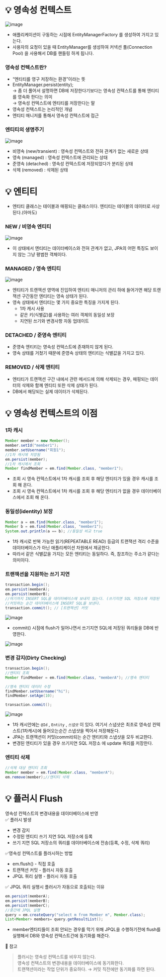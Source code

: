 # 💡 영속성 컨텍스트
![image](https://user-images.githubusercontent.com/39439576/230569959-2771246a-fdd4-436b-8ff9-b7bdf1df0f2a.png)
* 애플리케이션이 구동하는 시점에 EntityManagerFactory 를 생성하여 가지고 있는다.
* 사용자의 요청이 있을 때 EntityManager를 생성하여 커넥션 풀(Connection Pool) 을 사용해서 DB를 핸들링 하게 됩니다.

### 영속성 컨텍스트란?
* “엔티티를 영구 저장하는 환경”이라는 뜻
* EntityManager.persist(entity);  
→ 좀 더 풀어서 설명하면 DB에 저장한다기보다는 영속성 컨텍스트를 통해 엔티티를 영속화 한다는 의미  
→ 영속성 컨텍스트에 엔티티를 저장한다는 말
* 영속성 컨텍스트는 논리적인 개념
* 엔티티 매니저를 통해서 영속성 컨텍스트에 접근

### 엔티티의 생명주기
![image](https://user-images.githubusercontent.com/39439576/230571017-5e9284ed-a030-4acd-a947-c567f92449d4.png)

* 비영속 (new/transient) : 영속성 컨텍스트와 전혀 관계가 없는 새로운 상태
* 영속 (managed) : 영속성 컨텍스트에 관리되는 상태
* 준영속 (detached) : 영속성 컨텍스트에 저장되었다가 분리된 상태
* 삭제 (removed) : 삭제된 상태

# 💡 엔티티
* 엔티티 클래스는 테이블과 매핑되는 클래스이다. 엔티티는 테이블의 데이터로 사상된다.(아마도)

### NEW / 비영속 엔티티
![image](https://user-images.githubusercontent.com/39439576/230571764-e60ef183-b6b6-46c1-a958-70b974765d44.png)
* 이 상태에서 엔티티는 데이터베이스와 전혀 관계가 없고, JPA의 어떤 특징도 보이지 않는 그냥 평범한 객체이다.

### MANAGED / 영속 엔티티
![image](https://user-images.githubusercontent.com/39439576/230571978-94792474-c4bd-460a-b4c5-3dcacef3daba.png)
* 엔티티가 트랜잭션 영역에 진입하여 엔티티 매니저의 관리 하에 들어가면 해당 트랜잭션 구간동안 엔티티는 영속 상태가 된다. 
* 영속 상태에서 엔티티는 몇 가지 중요한 특징을 가지게 된다.
  * 1차 캐시 사용
  * 같은 키(식별값)를 사용하는 여러 객체의 동일성 보장
  * 지연된 쓰기와 변경사항 자동 업데이트

### DETACHED / 준영속 엔티티
* 준영속 엔티티는 영속성 컨텍스트에 존재하지 않게 된다.
* 영속 상태를 거쳤기 때문에 준영속 상태의 엔티티는 식별값을 가지고 있다.

### REMOVED / 삭제 엔티티
* 엔티티가 트랜잭션 구간 내에서 관련 메서드에 의해 삭제되는 경우, 매핑되는 데이터의 삭제와 함께 엔티티 또한 삭제 상태가 된다.
* DB에서 해당되는 실제 데이터가 삭제된다.

# 💡 영속성 컨텍스트의 이점
### 1차 캐시
```java
Member member = new Member();
member.setId("member1");
member.setUsername("회원1");
//1차 캐시에 저장됨
em.persist(member);
//1차 캐시에서 조회
Member findMember = em.find(Member.class, "member1");
```
* 조회 시 영속 컨텍스트에서 1차 캐시를 조회 후 해당 엔티티가 있을 경우 캐시를 조회 해 온다.
* 조회 시 영속 컨텍스트에서 1차 캐시를 조회 후 해당 엔티티가 없을 경우 데이터베이스에서 조회 해 온다.

### 동일성(identity) 보장
```java
Member a = em.find(Member.class, "member1");
Member b = em.find(Member.class, "member1");
System.out.println(a == b); //동일성 비교 true
```
* 1차 캐시로 반복 가능한 읽기(REPEATABLE READ) 등급의 트랜잭션 격리 수준을 데이터베이스가 아닌 애플리케이션 차원에서 제공한다.
* 따라서 같은 식별값을 가지는 모든 엔티티는 동일하다. 즉, 참조하는 주소가 같다는 의미이다.

### 트랜잭션을 지원하는 쓰기 지연
```java
transaction.begin();
em.persist(memberA);
em.persist(memberB);
//여기까지 INSERT SQL을 데이터베이스에 보내지 않는다. (쓰기지연 SQL 저장소에 저장된 상태)
//커밋하는 순간 데이터베이스에 INSERT SQL을 보낸다.
transaction.commit(); // [트랜잭션] 커밋
```
![image](https://user-images.githubusercontent.com/39439576/230576067-8f3bdad4-f703-487e-af30-7a20ad2fb97b.png)

* commit() 시점에 flush가 일어나면서 쓰기지연 SQL에 저장된 쿼리들을 DB에 반영한다.

![image](https://user-images.githubusercontent.com/39439576/230576416-bb575f30-383b-4903-a866-3df3cd9cf4ec.png)

### 변경 감지(Dirty Checking)
```java
transaction.begin();
//엔티티 조회
Member findMember = em.find(Member.class, "memberA"); //영속 엔티티

//영속 엔티티 데이터 수정
findMember.setUsername("hi");
findMember.setAge(10);

transaction.commit();
```
![image](https://user-images.githubusercontent.com/39439576/230578272-db3059cc-e369-4a88-b6e5-987cfb2612aa.png)
* 1차 캐시안에는 `@Id` , `Entity` , `스냅샷` 이 있다. 여기서 스냅샷은 최초로 영속성 컨텍스트(1차캐시)에 들어오는순간 스냅샷을 찍어서 저장해둔다.
* JPA는 트랜잭션이 커밋(commit)되는 순간 엔티티와 스냅샷을 모두 비교한다. 
* 변경된 엔티티가 있을 경우 쓰기지연 SQL 저장소 에 update 쿼리를 저장한다.

### 엔티티 삭제
```java
//삭제 대상 엔티티 조회
Member member = em.find(Member.class, "memberA");
em.remove(member);//엔티티 삭제
```

# 💡 플러시 Flush
영속성 컨텍스트의 변경내용을 데이터베이스에 반영  
✅ 플러시 발생
* 변경 감지
* 수정된 엔티티 쓰기 지연 SQL 저장소에 등록
* 쓰기 지연 SQL 저장소의 쿼리를 데이터베이스에 전송(등록, 수정, 삭제 쿼리)

✅영속성 컨텍스트를 플러시하는 방법
* em.flush() - 직접 호출
* 트랜잭션 커밋 - 플러시 자동 호출
* JPQL 쿼리 실행 - 플러시 자동 호출

✅ JPQL 쿼리 실행시 플러시가 자동으로 호출되는 이유
```java
em.persist(memberA);
em.persist(memberB);
em.persist(memberC);
//중간에 JPQL 실행
query = em.createQuery("select m from Member m", Member.class);
List<Member> members= query.getResultList();
```
* member엔티티들이 조회 안되는 경우를 막기 위해 JPQL을 수행하기전에 flush를 실행해서 DB와 영속성 컨텍스트간에 동기화를 해준다.


📌 참고  
> 플러시는 영속성 컨텍스트를 비우지 않는다.  
> 영속성 컨텍스트의 변경내용을 데이터베이스에 동기화한다.  
> 트랜잭션이라는 작업 단위가 중요하다. → 커밋 직전에만 동기화를 하면 된다.
